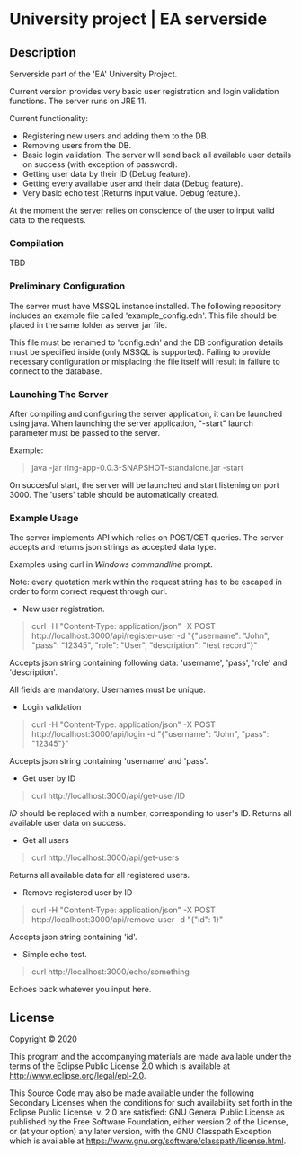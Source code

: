 # University project | EA serverside

## Description

Serverside part of the 'EA' University Project.

Current version provides very basic user registration and login validation functions. The server runs on JRE 11.

Current functionality:

* Registering new users and adding them to the DB.
* Removing users from the DB.
* Basic login validation. The server will send back all available user details on success (with exception of password).
* Getting user data by their ID (Debug feature).
* Getting every available user and their data (Debug feature).
* Very basic echo test (Returns input value. Debug feature.).

At the moment the server relies on conscience of the user to input valid data to the requests.

### Compilation

TBD

### Preliminary Configuration

The server must have MSSQL instance installed. The following repository includes an example file called 'example_config.edn'. This file should be placed in the same folder as server jar file.

This file must be renamed to 'config.edn' and the DB configuration details must be specified inside (only MSSQL is supported). Failing to provide necessary configuration or misplacing the file itself will result in failure to connect to the database.

### Launching The Server

After compiling and configuring the server application, it can be launched using java. When launching the server application, "-start" launch parameter must be passed to the server.

Example:

> java -jar ring-app-0.0.3-SNAPSHOT-standalone.jar -start

On succesful start, the server will be launched and start listening on port 3000. The 'users' table should be automatically created.

### Example Usage

The server implements API which relies on POST/GET queries. The server accepts and returns json strings as accepted data type.

Examples using curl in *Windows commandline* prompt.

Note: every quotation mark within the request string has to be escaped in order to form correct request through curl.

* New user registration.

> curl -H "Content-Type: application/json" -X POST http://localhost:3000/api/register-user -d "{\"username\": \"John\", \"pass\": \"12345\", \"role\": \"User\", \"description\": \"test record\"}"

Accepts json string containing following data: 'username', 'pass', 'role' and 'description'.

All fields are mandatory. Usernames must be unique.

* Login validation

> curl -H "Content-Type: application/json" -X POST http://localhost:3000/api/login -d "{\"username\": \"John\", \"pass\": \"12345\"}"

Accepts json string containing 'username' and 'pass'.

* Get user by ID

> curl http://localhost:3000/api/get-user/ID

*ID* should be replaced with a number, corresponding to user's ID. Returns all available user data on success.

* Get all users

> curl http://localhost:3000/api/get-users

Returns all available data for all registered users.

* Remove registered user by ID

> curl -H "Content-Type: application/json" -X POST http://localhost:3000/api/remove-user -d "{\"id\": 1}"

Accepts json string containing 'id'.

* Simple echo test.

> curl http://localhost:3000/echo/something

Echoes back whatever you input here.


## License

Copyright © 2020

This program and the accompanying materials are made available under the
terms of the Eclipse Public License 2.0 which is available at
http://www.eclipse.org/legal/epl-2.0.

This Source Code may also be made available under the following Secondary
Licenses when the conditions for such availability set forth in the Eclipse
Public License, v. 2.0 are satisfied: GNU General Public License as published by
the Free Software Foundation, either version 2 of the License, or (at your
option) any later version, with the GNU Classpath Exception which is available
at https://www.gnu.org/software/classpath/license.html.
